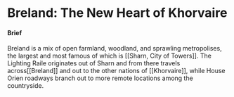 # Breland: The New Heart of Khorvaire

#### Brief
Breland is a mix of open farmland, woodland, and sprawling metropolises, the largest and most famous of which is [[Sharn, City of Towers]]. The Lighting Raile originates out of Sharn and from there travels across[[Breland]] and out to the other nations of [[Khorvaire]], while House Orien roadways branch out to more remote locations among the countryside.